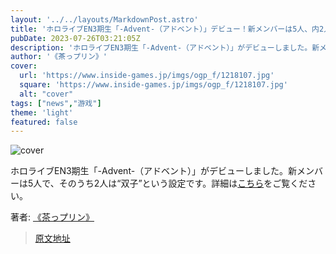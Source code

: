 ```yaml
---
layout: '../../layouts/MarkdownPost.astro'
title: 'ホロライブEN3期生「-Advent-（アドベント）」デビュー！新メンバーは5人、内2人は“双子”という設定'
pubDate: 2023-07-26T03:21:05Z
description: 'ホロライブEN3期生「-Advent-（アドベント）」がデビューしました。新メンバーは5人で、そのうち2人は“双子”という設定です。'
author: '《茶っプリン》'
cover:
  url: 'https://www.inside-games.jp/imgs/ogp_f/1218107.jpg'
  square: 'https://www.inside-games.jp/imgs/ogp_f/1218107.jpg'
  alt: "cover"
tags: ["news","游戏"]
theme: 'light'
featured: false
---
```


![cover](https://www.inside-games.jp/imgs/ogp_f/1218107.jpg)

ホロライブEN3期生「-Advent-（アドベント）」がデビューしました。新メンバーは5人で、そのうち2人は“双子”という設定です。詳細は[こちら](https://www.inside-games.jp/article/2023/07/26/147415.html)をご覧ください。

著者: [《茶っプリン》](/author/10181/recent/%E8%8C%B6%E3%81%A3%E3%83%97%E3%83%AA%E3%83%B3)


>[原文地址](https://www.inside-games.jp/article/2023/07/26/147415.html)  
